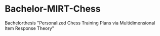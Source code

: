 # Bachelor-MIRT-Chess
Bachelorthesis "Personalized Chess Training Plans via Multidimensional Item Response Theory"

